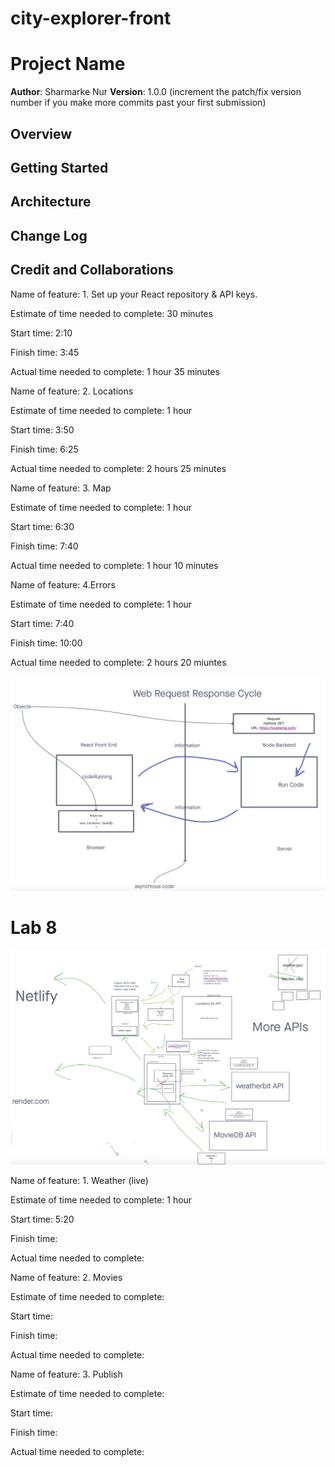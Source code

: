 # city-explorer-front
# Project Name

**Author**: Sharmarke Nur
**Version**: 1.0.0 (increment the patch/fix version number if you make more commits past your first submission)

## Overview
<!-- Provide a high level overview of what this application is and why you are building it, beyond the fact that it's an assignment for this class. (i.e. What's your problem domain?) -->

## Getting Started
<!-- What are the steps that a user must take in order to build this app on their own machine and get it running? -->

## Architecture
<!-- Provide a detailed description of the application design. What technologies (languages, libraries, etc) you're using, and any other relevant design information. -->

## Change Log
<!-- Use this area to document the iterative changes made to your application as each feature is successfully implemented. Use time stamps. Here's an example:

01-01-2001 4:59pm - Application now has a fully-functional express server, with a GET route for the location resource. -->

## Credit and Collaborations
<!-- Give credit (and a link) to other people or resources that helped you build this application. -->

Name of feature: 1. Set up your React repository & API keys.

Estimate of time needed to complete: 30 minutes

Start time: 2:10

Finish time: 3:45

Actual time needed to complete: 1 hour 35 minutes

Name of feature: 2. Locations

Estimate of time needed to complete: 1 hour

Start time: 3:50

Finish time: 6:25

Actual time needed to complete: 2 hours 25 minutes

Name of feature: 3. Map

Estimate of time needed to complete: 1 hour

Start time: 6:30

Finish time: 7:40

Actual time needed to complete: 1 hour 10 minutes

Name of feature: 4.Errors

Estimate of time needed to complete: 1 hour

Start time: 7:40

Finish time: 10:00

Actual time needed to complete: 2 hours 20 miuntes

![WRRC for lab 7](src/images/wrrc1.png)

# Lab 8

![WRRC for lab 8](src/images/wrrc3.png)

Name of feature: 1. Weather (live)

Estimate of time needed to complete: 1 hour

Start time: 5:20

Finish time: 

Actual time needed to complete: 

Name of feature: 2. Movies

Estimate of time needed to complete: 

Start time: 

Finish time: 

Actual time needed to complete: 

Name of feature: 3. Publish

Estimate of time needed to complete: 

Start time: 

Finish time: 

Actual time needed to complete: 